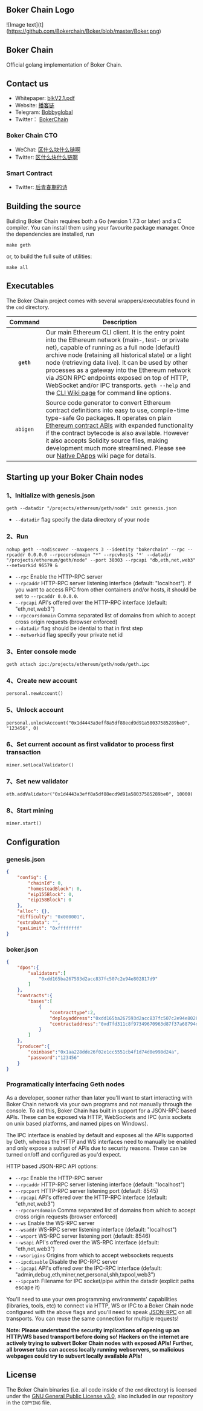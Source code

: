 ## Boker Chain Logo
![Image text](t](https://github.com/Bokerchain/Boker/blob/master/Boker.png)

## Boker Chain

Official golang implementation of Boker Chain.

## Contact us

* Whitepaper: [blkV2.1.pdf](http://yibokeclips.otvcloud.com/uploads/apks/blkV2.1.pdf)
* Website: [播客链](http://www.videoblkchain.com/)
* Telegram: [Bobbyglobal](https://t.me/Bobbyglobal)
* Twitter： [BokerChain](https://twitter.com/BokerBobby)
		
### Boker Chain CTO
* WeChat: [区什么块什么链啊](Blockchain_fxh7622) 
* Twitter: [区什么块什么链啊](https://twitter.com/chain_fxh7622) 

### Smart Contract
* Twitter: [后青春期的诗](https://twitter.com/chain_stayreal)

## Building the source

Building Boker Chain requires both a Go (version 1.7.3 or later) and a C compiler. You can install them using your favourite package manager. Once the dependencies are installed, run

    make geth

or, to build the full suite of utilities:

    make all

## Executables

The Boker Chain project comes with several wrappers/executables found in the `cmd` directory.

| Command    | Description |
|:----------:|-------------|
| **`geth`** | Our main Ethereum CLI client. It is the entry point into the Ethereum network (main-, test- or private net), capable of running as a full node (default) archive node (retaining all historical state) or a light node (retrieving data live). It can be used by other processes as a gateway into the Ethereum network via JSON RPC endpoints exposed on top of HTTP, WebSocket and/or IPC transports. `geth --help` and the [CLI Wiki page](https://github.com/ethereum/go-ethereum/wiki/Command-Line-Options) for command line options. |
| `abigen` | Source code generator to convert Ethereum contract definitions into easy to use, compile-time type-safe Go packages. It operates on plain [Ethereum contract ABIs](https://github.com/ethereum/wiki/wiki/Ethereum-Contract-ABI) with expanded functionality if the contract bytecode is also available. However it also accepts Solidity source files, making development much more streamlined. Please see our [Native DApps](https://github.com/ethereum/go-ethereum/wiki/Native-DApps:-Go-bindings-to-Ethereum-contracts) wiki page for details. |


## Starting up your Boker Chain nodes

### 1、Initialize with genesis.json
	geth --datadir "/projects/ethereum/geth/node" init genesis.json
* `--datadir` flag specify the data directory of your node

### 2、Run
	nohup geth --nodiscover --maxpeers 3 --identity "bokerchain" --rpc --rpcaddr 0.0.0.0 --rpccorsdomain "*" --rpcvhosts '*' --datadir "/projects/ethereum/geth/node" --port 30303 --rpcapi "db,eth,net,web3" --networkid 96579 &
	
* `--rpc` Enable the HTTP-RPC server
* `--rpcaddr` HTTP-RPC server listening interface (default: "localhost"). If you want to access RPC from other containers and/or hosts, it should be set to `--rpcaddr 0.0.0.0`.
* `--rpcapi` API's offered over the HTTP-RPC interface (default: "eth,net,web3")
* `--rpccorsdomain` Comma separated list of domains from which to accept cross origin requests (browser enforced)
* `--datadir`		flag should be idential to that in first step
* `--networkid`	flag specify your private net id

### 3、Enter console mode
	geth attach ipc:/projects/ethereum/geth/node/geth.ipc


### 4、Create new account
	personal.newAccount()

### 5、Unlock account
	personal.unlockAccount("0x1d4443a3eff8a5df88ecd9d91a58037585289be0", "123456", 0)

### 6、Set current account as first validator to process first transaction
	miner.setLocalValidator()

### 7、Set new validator
	eth.addValidator("0x1d4443a3eff8a5df88ecd9d91a58037585289be0", 10000)

### 8、Start mining
	miner.start()


## Configuration

### genesis.json
```json
{
	"config": {
		"chainId": 0,
		"homesteadBlock": 0,
		"eip155Block": 0,
		"eip158Block": 0
	},
	"alloc": {},
	"difficulty": "0x000001",
	"extraData": "",
	"gasLimit": "0xffffffff"
}

```

### boker.json
```json
{
    "dpos":{
        "validators":[
            "0xdd165ba267593d2acc837fc507c2e94e802817d9"
        ]
    },
    "contracts":{
        "bases":[
            {
                "contracttype":2,
                "deployaddress":"0xdd165ba267593d2acc837fc507c2e94e802817d9",
                "contractaddress":"0xd7fd311c8f97349670963d87f37a68794dfa80ff"
            }
        ]
    },
    "producer":{
        "coinbase":"0x1aa228dde26f02e1cc5551cb4f1d74d0e998d24a",
        "password":"123456"
    }
}
```

### Programatically interfacing Geth nodes

As a developer, sooner rather than later you'll want to start interacting with Boker Chain 
network via your own programs and not manually through the console. To aid this, Boker Chain has built in
support for a JSON-RPC based APIs. These can be
exposed via HTTP, WebSockets and IPC (unix sockets on unix based platforms, and named pipes on Windows).

The IPC interface is enabled by default and exposes all the APIs supported by Geth, whereas the HTTP
and WS interfaces need to manually be enabled and only expose a subset of APIs due to security reasons.
These can be turned on/off and configured as you'd expect.

HTTP based JSON-RPC API options:

  * `--rpc` Enable the HTTP-RPC server
  * `--rpcaddr` HTTP-RPC server listening interface (default: "localhost")
  * `--rpcport` HTTP-RPC server listening port (default: 8545)
  * `--rpcapi` API's offered over the HTTP-RPC interface (default: "eth,net,web3")
  * `--rpccorsdomain` Comma separated list of domains from which to accept cross origin requests (browser enforced)
  * `--ws` Enable the WS-RPC server
  * `--wsaddr` WS-RPC server listening interface (default: "localhost")
  * `--wsport` WS-RPC server listening port (default: 8546)
  * `--wsapi` API's offered over the WS-RPC interface (default: "eth,net,web3")
  * `--wsorigins` Origins from which to accept websockets requests
  * `--ipcdisable` Disable the IPC-RPC server
  * `--ipcapi` API's offered over the IPC-RPC interface (default: "admin,debug,eth,miner,net,personal,shh,txpool,web3")
  * `--ipcpath` Filename for IPC socket/pipe within the datadir (explicit paths escape it)

You'll need to use your own programming environments' capabilities (libraries, tools, etc) to connect
via HTTP, WS or IPC to a Boker Chain node configured with the above flags and you'll need to speak [JSON-RPC](http://www.jsonrpc.org/specification)
on all transports. You can reuse the same connection for multiple requests!

**Note: Please understand the security implications of opening up an HTTP/WS based transport before
doing so! Hackers on the internet are actively trying to subvert Boker Chain nodes with exposed APIs!
Further, all browser tabs can access locally running webservers, so malicious webpages could try to
subvert locally available APIs!**


## License

The Boker Chain binaries (i.e. all code inside of the `cmd` directory) is licensed under the
[GNU General Public License v3.0](https://www.gnu.org/licenses/gpl-3.0.en.html), also included
in our repository in the `COPYING` file.
